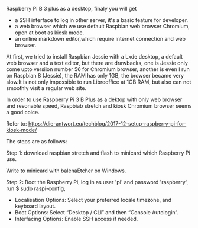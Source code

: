Raspberry Pi B 3 plus as a desktop, finaly you will get 

- a SSH interface to log in other server, it's a basic feature for developer.
- a web browser which we use default Raspbian web browser Chromium, open at boot as kiosk mode.
- an online markdown editor,which require internet connection and web browser. 

At first, we tried to install Raspbian Jessie with a Lxde desktop, a default web browser and a text editor, but there are drawbacks, one is Jessie only come upto versiion number 56 for Chromium browser, another is even I run on Raspbian 8 (Jessie), the RAM has only 1GB, the browser became very slow.It is not only impossible to run Libreoffice at 1GB RAM, but also can not smoothly visit a regular web site.

In order to use Raspberry Pi 3 B Plus as a dektop with only web browser and resonable speed, Raspbiab stretch and kiosk Chromium browser seems a good coice. 

Refer to: https://die-antwort.eu/techblog/2017-12-setup-raspberry-pi-for-kiosk-mode/

The steps are as follows:

Step 1: download raspbian stretch and flash to minicard which Raspberry Pi use. 

Write to minicard with balenaEtcher on Windows.

Step 2: Boot the Raspberry Pi, log in as user 'pi' and password 'raspberry', run $ sudo raspi-config,

- Localisation Options: Select your preferred locale timezone, and keyboard layout.
- Boot Options: Select “Desktop / CLI” and then “Console Autologin”. 
- Interfacing Options: Enable SSH access if needed.